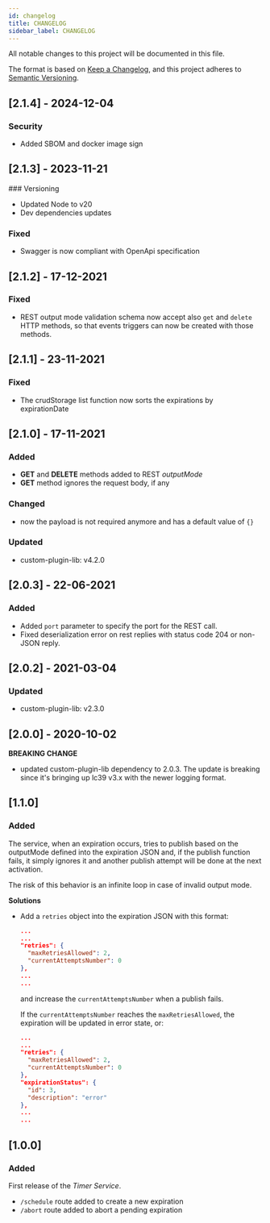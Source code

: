 ```yaml
---
id: changelog
title: CHANGELOG
sidebar_label: CHANGELOG
---
```




All notable changes to this project will be documented in this file.

The format is based on [Keep a Changelog](https://keepachangelog.com/en/1.0.0/),
and this project adheres to [Semantic Versioning](https://semver.org/spec/v2.0.0.html).

## [2.1.4] - 2024-12-04

### Security

- Added SBOM and docker image sign

## [2.1.3] - 2023-11-21

### Versioning

- Updated Node to v20
- Dev dependencies updates

### Fixed

- Swagger is now compliant with OpenApi specification

## [2.1.2] - 17-12-2021

### Fixed

- REST output mode validation schema now accept also `get` and `delete` HTTP methods,
  so that events triggers can now be created with those methods.

## [2.1.1] - 23-11-2021

### Fixed
- The crudStorage list function now sorts the expirations by expirationDate

## [2.1.0] - 17-11-2021

### Added
- **GET** and **DELETE** methods added to REST _outputMode_
- **GET** method ignores the request body, if any
### Changed
- now the payload is not required anymore and has a default value of `{}`

### Updated

- custom-plugin-lib: v4.2.0

## [2.0.3] - 22-06-2021

### Added

- Added `port` parameter to specify the port for the REST call.
- Fixed deserialization error on rest replies with status code 204 or non-JSON reply.

## [2.0.2] - 2021-03-04

### Updated

- custom-plugin-lib: v2.3.0

## [2.0.0] - 2020-10-02

**BREAKING CHANGE**

- updated custom-plugin-lib dependency to 2.0.3. The update is breaking since it's bringing up lc39 v3.x with the newer logging format.

## [1.1.0]

### Added
The service, when an expiration occurs, tries to publish based on the outputMode defined into the expiration JSON and, if the publish function fails, it simply ignores it and another publish attempt will be done at the next activation.

The risk of this behavior is an infinite loop in case of invalid output mode.

**Solutions**

* Add a `retries` object into the expiration JSON with this format:

  ```json
  ...
  ...
  "retries": {
    "maxRetriesAllowed": 2,
    "currentAttemptsNumber": 0
  },
  ...
  ...
  ```

  and increase the `currentAttemptsNumber` when a publish fails.

  If the `currentAttemptsNumber` reaches the `maxRetriesAllowed`, the expiration will be updated in error state, or:

  ```json
  ...
  ...
  "retries": {
    "maxRetriesAllowed": 2,
    "currentAttemptsNumber": 0
  },
  "expirationStatus": {
    "id": 3,
    "description": "error"
  },
  ...
  ...
  ```

## [1.0.0]

### Added

First release of the _Timer Service_.

- `/schedule` route added to create a new expiration
- `/abort` route added to abort a pending expiration
